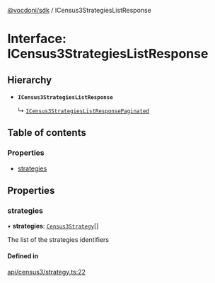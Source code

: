 [@vocdoni/sdk](/sdk) / ICensus3StrategiesListResponse

# Interface: ICensus3StrategiesListResponse

## Hierarchy

- **`ICensus3StrategiesListResponse`**

  ↳ [`ICensus3StrategiesListResponsePaginated`](ICensus3StrategiesListResponsePaginated)

## Table of contents

### Properties

- [strategies](ICensus3StrategiesListResponse#strategies)

## Properties

### strategies

• **strategies**: [`Census3Strategy`](../sdk-reference#census3strategy)[]

The list of the strategies identifiers

#### Defined in

[api/census3/strategy.ts:22](https://github.com/vocdoni/vocdoni-sdk/blob/1053e59/src/api/census3/strategy.ts#L22)

